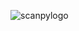 <p align="center">
  
![scanpylogo](https://user-images.githubusercontent.com/53983340/77218250-26051880-6b08-11ea-9e2b-befadf7c0b62.jpg)

</p>
